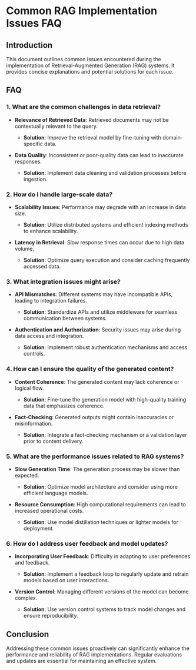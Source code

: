 # Common RAG Implementation Issues FAQ

## Introduction
This document outlines common issues encountered during the implementation of Retrieval-Augmented Generation (RAG) systems. It provides concise explanations and potential solutions for each issue.

## FAQ

### 1. What are the common challenges in data retrieval?

- **Relevance of Retrieved Data**: Retrieved documents may not be contextually relevant to the query.
  - **Solution**: Improve the retrieval model by fine-tuning with domain-specific data.

- **Data Quality**: Inconsistent or poor-quality data can lead to inaccurate responses.
  - **Solution**: Implement data cleaning and validation processes before ingestion.

### 2. How do I handle large-scale data?

- **Scalability Issues**: Performance may degrade with an increase in data size.
  - **Solution**: Utilize distributed systems and efficient indexing methods to enhance scalability.

- **Latency in Retrieval**: Slow response times can occur due to high data volume.
  - **Solution**: Optimize query execution and consider caching frequently accessed data.

### 3. What integration issues might arise?

- **API Mismatches**: Different systems may have incompatible APIs, leading to integration failures.
  - **Solution**: Standardize APIs and utilize middleware for seamless communication between systems.

- **Authentication and Authorization**: Security issues may arise during data access and integration.
  - **Solution**: Implement robust authentication mechanisms and access controls.

### 4. How can I ensure the quality of the generated content?

- **Content Coherence**: The generated content may lack coherence or logical flow.
  - **Solution**: Fine-tune the generation model with high-quality training data that emphasizes coherence.

- **Fact-Checking**: Generated outputs might contain inaccuracies or misinformation.
  - **Solution**: Integrate a fact-checking mechanism or a validation layer prior to content delivery.

### 5. What are the performance issues related to RAG systems?

- **Slow Generation Time**: The generation process may be slower than expected.
  - **Solution**: Optimize model architecture and consider using more efficient language models.

- **Resource Consumption**: High computational requirements can lead to increased operational costs.
  - **Solution**: Use model distillation techniques or lighter models for deployment.

### 6. How do I address user feedback and model updates?

- **Incorporating User Feedback**: Difficulty in adapting to user preferences and feedback.
  - **Solution**: Implement a feedback loop to regularly update and retrain models based on user interactions.

- **Version Control**: Managing different versions of the model can become complex.
  - **Solution**: Use version control systems to track model changes and ensure reproducibility.

## Conclusion
Addressing these common issues proactively can significantly enhance the performance and reliability of RAG implementations. Regular evaluations and updates are essential for maintaining an effective system.